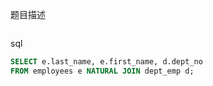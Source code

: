题目描述

```

```

sql

```sql
SELECT e.last_name, e.first_name, d.dept_no 
FROM employees e NATURAL JOIN dept_emp d;
```

